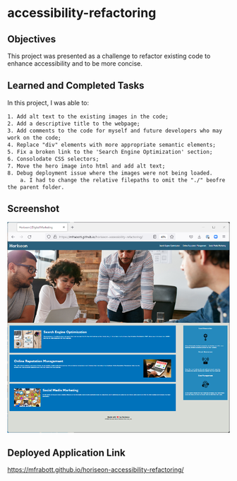 # accessibility-refactoring

## Objectives
This project was presented as a challenge to refactor existing code to enhance accessibility and to be more concise. 


## Learned and Completed Tasks
In this project, I was able to:

    1. Add alt text to the existing images in the code;
    2. Add a descriptive title to the webpage; 
    3. Add comments to the code for myself and future developers who may work on the code;
    4. Replace "div" elements with more appropriate semantic elements;
    5. Fix a broken link to the 'Search Engine Optimization' section;
    6. Consolodate CSS selectors;
    7. Move the hero image into html and add alt text;
    8. Debug deployment issue where the images were not being loaded.
        a. I had to change the relative filepaths to omit the "./" beofre the parent folder.


## Screenshot
![Deployed Horiseon-Challenge One page screenshot](./Assets/images/Horiseon-Deployment-Screenshot.png)

## Deployed Application Link
https://mfrabott.github.io/horiseon-accessibility-refactoring/
